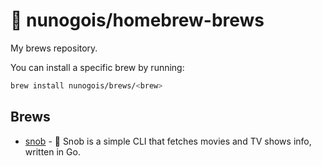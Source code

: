 # 🍺 nunogois/homebrew-brews

My brews repository.

You can install a specific brew by running:

```sh
brew install nunogois/brews/<brew>
```

## Brews

 - [snob](https://github.com/nunogois/snob) - 🥃 Snob is a simple CLI that fetches movies and TV shows info, written in Go.
